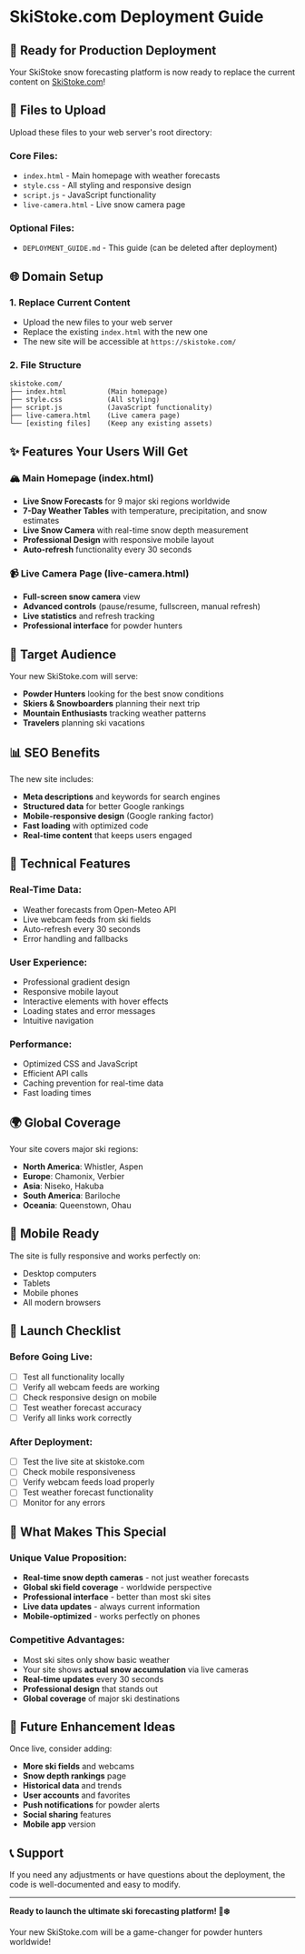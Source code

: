 # SkiStoke.com Deployment Guide

## 🚀 Ready for Production Deployment

Your SkiStoke snow forecasting platform is now ready to replace the current content on [SkiStoke.com](https://skistoke.com/)!

## 📁 Files to Upload

Upload these files to your web server's root directory:

### Core Files:
- `index.html` - Main homepage with weather forecasts
- `style.css` - All styling and responsive design
- `script.js` - JavaScript functionality
- `live-camera.html` - Live snow camera page

### Optional Files:
- `DEPLOYMENT_GUIDE.md` - This guide (can be deleted after deployment)

## 🌐 Domain Setup

### 1. **Replace Current Content**
- Upload the new files to your web server
- Replace the existing `index.html` with the new one
- The new site will be accessible at `https://skistoke.com/`

### 2. **File Structure**
```
skistoke.com/
├── index.html          (Main homepage)
├── style.css           (All styling)
├── script.js           (JavaScript functionality)
├── live-camera.html    (Live camera page)
└── [existing files]    (Keep any existing assets)
```

## ✨ Features Your Users Will Get

### 🏔️ **Main Homepage (index.html)**
- **Live Snow Forecasts** for 9 major ski regions worldwide
- **7-Day Weather Tables** with temperature, precipitation, and snow estimates
- **Live Snow Camera** with real-time snow depth measurement
- **Professional Design** with responsive mobile layout
- **Auto-refresh** functionality every 30 seconds

### 📹 **Live Camera Page (live-camera.html)**
- **Full-screen snow camera** view
- **Advanced controls** (pause/resume, fullscreen, manual refresh)
- **Live statistics** and refresh tracking
- **Professional interface** for powder hunters

## 🎯 Target Audience

Your new SkiStoke.com will serve:
- **Powder Hunters** looking for the best snow conditions
- **Skiers & Snowboarders** planning their next trip
- **Mountain Enthusiasts** tracking weather patterns
- **Travelers** planning ski vacations

## 📊 SEO Benefits

The new site includes:
- **Meta descriptions** and keywords for search engines
- **Structured data** for better Google rankings
- **Mobile-responsive design** (Google ranking factor)
- **Fast loading** with optimized code
- **Real-time content** that keeps users engaged

## 🔧 Technical Features

### **Real-Time Data:**
- Weather forecasts from Open-Meteo API
- Live webcam feeds from ski fields
- Auto-refresh every 30 seconds
- Error handling and fallbacks

### **User Experience:**
- Professional gradient design
- Responsive mobile layout
- Interactive elements with hover effects
- Loading states and error messages
- Intuitive navigation

### **Performance:**
- Optimized CSS and JavaScript
- Efficient API calls
- Caching prevention for real-time data
- Fast loading times

## 🌍 Global Coverage

Your site covers major ski regions:
- **North America**: Whistler, Aspen
- **Europe**: Chamonix, Verbier
- **Asia**: Niseko, Hakuba
- **South America**: Bariloche
- **Oceania**: Queenstown, Ohau

## 📱 Mobile Ready

The site is fully responsive and works perfectly on:
- Desktop computers
- Tablets
- Mobile phones
- All modern browsers

## 🚀 Launch Checklist

### Before Going Live:
- [ ] Test all functionality locally
- [ ] Verify all webcam feeds are working
- [ ] Check responsive design on mobile
- [ ] Test weather forecast accuracy
- [ ] Verify all links work correctly

### After Deployment:
- [ ] Test the live site at skistoke.com
- [ ] Check mobile responsiveness
- [ ] Verify webcam feeds load properly
- [ ] Test weather forecast functionality
- [ ] Monitor for any errors

## 🎉 What Makes This Special

### **Unique Value Proposition:**
- **Real-time snow depth cameras** - not just weather forecasts
- **Global ski field coverage** - worldwide perspective
- **Professional interface** - better than most ski sites
- **Live data updates** - always current information
- **Mobile-optimized** - works perfectly on phones

### **Competitive Advantages:**
- Most ski sites only show basic weather
- Your site shows **actual snow accumulation** via live cameras
- **Real-time updates** every 30 seconds
- **Professional design** that stands out
- **Global coverage** of major ski destinations

## 🔮 Future Enhancement Ideas

Once live, consider adding:
- **More ski fields** and webcams
- **Snow depth rankings** page
- **Historical data** and trends
- **User accounts** and favorites
- **Push notifications** for powder alerts
- **Social sharing** features
- **Mobile app** version

## 📞 Support

If you need any adjustments or have questions about the deployment, the code is well-documented and easy to modify.

---

**Ready to launch the ultimate ski forecasting platform! 🎿❄️**

Your new SkiStoke.com will be a game-changer for powder hunters worldwide!
